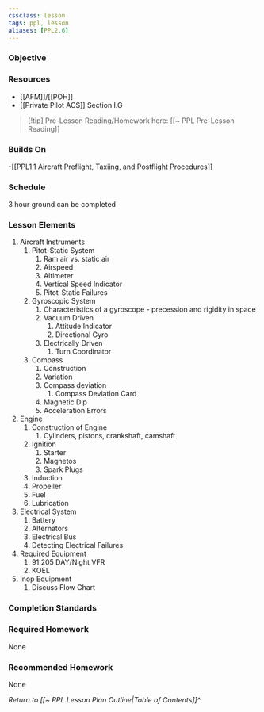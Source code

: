 ```yaml
---
cssclass: lesson
tags: ppl, lesson
aliases: [PPL2.6]
---
```

### Objective


### Resources
- [[AFM]]/[[POH]]
- [[Private Pilot ACS]] Section I.G


> [!tip] Pre-Lesson Reading/Homework here: [[~ PPL Pre-Lesson Reading]]

### Builds On
-[[PPL1.1 Aircraft Preflight, Taxiing, and Postflight Procedures]]


### Schedule
3 hour ground can be completed 

### Lesson Elements 
1. Aircraft Instruments
	1. Pitot-Static System
		1. Ram air vs. static air
		2. Airspeed
		3. Altimeter
		4. Vertical Speed Indicator
		5. Pitot-Static Failures
	3. Gyroscopic System
		1. Characteristics of a gyroscope - precession and rigidity in space
		2. Vacuum Driven
			1. Attitude Indicator
			2. Directional Gyro
		3. Electrically Driven
			1. Turn Coordinator
	4. Compass
		1. Construction
		2. Variation
		3. Compass deviation
			1. Compass Deviation Card
		4. Magnetic Dip
		5. Acceleration Errors
2. Engine
	1. Construction of Engine
		1. Cylinders, pistons, crankshaft, camshaft
	2. Ignition
		1. Starter
		2. Magnetos
		3. Spark Plugs
	3. Induction
	4. Propeller
	5. Fuel
	6. Lubrication
3. Electrical System
	1. Battery
	2. Alternators
	3. Electrical Bus
	4. Detecting Electrical Failures
4. Required Equipment
	1. 91.205 DAY/Night VFR
	2. KOEL
5. Inop Equipment
	1. Discuss Flow Chart

### Completion Standards


### Required Homework
None

### Recommended Homework
None

*Return to [[~ PPL Lesson Plan Outline|Table of Contents]]^*